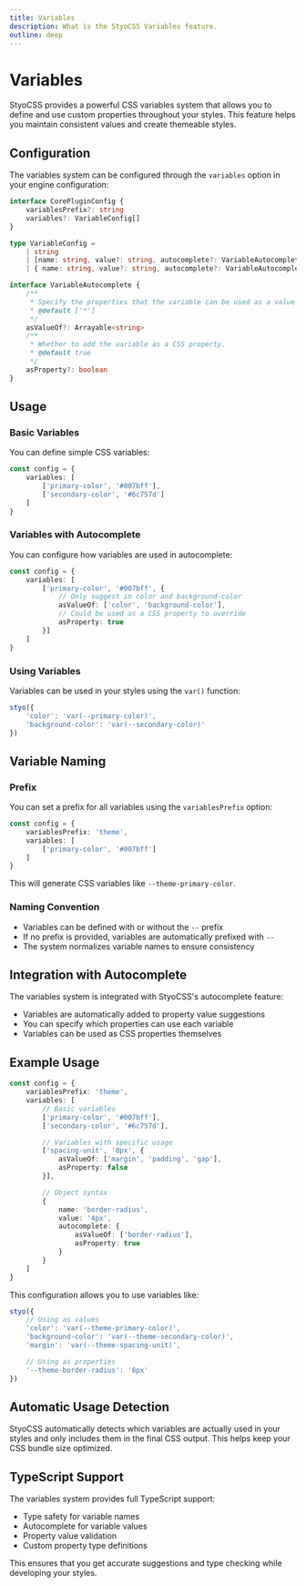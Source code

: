 ```yaml
---
title: Variables
description: What is the StyoCSS Variables feature.
outline: deep
---
```


# Variables

StyoCSS provides a powerful CSS variables system that allows you to define and use custom properties throughout your styles. This feature helps you maintain consistent values and create themeable styles.

## Configuration

The variables system can be configured through the `variables` option in your engine configuration:

```ts
interface CorePluginConfig {
	variablesPrefix?: string
	variables?: VariableConfig[]
}

type VariableConfig =
	| string
	| [name: string, value?: string, autocomplete?: VariableAutocomplete]
	| { name: string, value?: string, autocomplete?: VariableAutocomplete }

interface VariableAutocomplete {
	/**
	 * Specify the properties that the variable can be used as a value of.
	 * @default ['*']
	 */
	asValueOf?: Arrayable<string>
	/**
	 * Whether to add the variable as a CSS property.
	 * @default true
	 */
	asProperty?: boolean
}
```

## Usage

### Basic Variables

You can define simple CSS variables:

```ts
const config = {
	variables: [
		['primary-color', '#007bff'],
		['secondary-color', '#6c757d']
	]
}
```

### Variables with Autocomplete

You can configure how variables are used in autocomplete:

```ts
const config = {
	variables: [
		['primary-color', '#007bff', {
			// Only suggest in color and background-color
			asValueOf: ['color', 'background-color'],
			// Could be used as a CSS property to override
			asProperty: true
		}]
	]
}
```

### Using Variables

Variables can be used in your styles using the `var()` function:

```ts
styo({
	'color': 'var(--primary-color)',
	'background-color': 'var(--secondary-color)'
})
```

## Variable Naming

### Prefix

You can set a prefix for all variables using the `variablesPrefix` option:

```ts
const config = {
	variablesPrefix: 'theme',
	variables: [
		['primary-color', '#007bff']
	]
}
```

This will generate CSS variables like `--theme-primary-color`.

### Naming Convention

- Variables can be defined with or without the `--` prefix
- If no prefix is provided, variables are automatically prefixed with `--`
- The system normalizes variable names to ensure consistency

## Integration with Autocomplete

The variables system is integrated with StyoCSS's autocomplete feature:

- Variables are automatically added to property value suggestions
- You can specify which properties can use each variable
- Variables can be used as CSS properties themselves

## Example Usage

```ts
const config = {
	variablesPrefix: 'theme',
	variables: [
		// Basic variables
		['primary-color', '#007bff'],
		['secondary-color', '#6c757d'],

		// Variables with specific usage
		['spacing-unit', '8px', {
			asValueOf: ['margin', 'padding', 'gap'],
			asProperty: false
		}],

		// Object syntax
		{
			name: 'border-radius',
			value: '4px',
			autocomplete: {
				asValueOf: ['border-radius'],
				asProperty: true
			}
		}
	]
}
```

This configuration allows you to use variables like:

```ts
styo({
	// Using as values
	'color': 'var(--theme-primary-color)',
	'background-color': 'var(--theme-secondary-color)',
	'margin': 'var(--theme-spacing-unit)',

	// Using as properties
	'--theme-border-radius': '8px'
})
```

## Automatic Usage Detection

StyoCSS automatically detects which variables are actually used in your styles and only includes them in the final CSS output. This helps keep your CSS bundle size optimized.

## TypeScript Support

The variables system provides full TypeScript support:

- Type safety for variable names
- Autocomplete for variable values
- Property value validation
- Custom property type definitions

This ensures that you get accurate suggestions and type checking while developing your styles.
